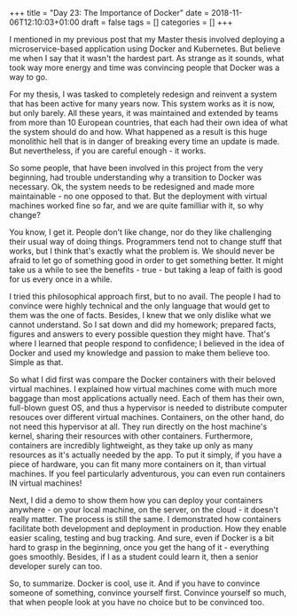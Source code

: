 +++
title = "Day 23: The Importance of Docker"
date = 2018-11-06T12:10:03+01:00
draft = false
tags = []
categories = []
+++

I mentioned in my previous post that my Master thesis involved deploying a microservice-based application using Docker and Kubernetes. But believe me when I say that it wasn't the hardest part. As strange as it sounds, what took way more energy and time was convincing people that Docker was a way to go.

For my thesis, I was tasked to completely redesign and reinvent a system that has been active for many years now. This system works as it is now, but only barely. All these years, it was maintained and extended by teams from more than 10 European countries, that each had their own idea of what the system should do and how. What happened as a result is this huge monolithic hell that is in danger of breaking every time an update is made. But nevertheless, if you are careful enough - it works. 

So some people, that have been involved in this project from the very beginning, had trouble understanding why a transition to Docker was necessary. Ok, the system needs to be redesigned and made more maintainable - no one opposed to that. But the deployment with virtual machines worked fine so far, and we are quite familliar with it, so why change? 

You know, I get it. People don't like change, nor do they like challenging their usual way of doing things. Programmers tend not to change stuff that works, but I think that's exactly what the problem is. We should never be afraid to let go of something good in order to get something better. It might take us a while to see the benefits - true - but taking a leap of faith is good for us every once in a while. 

I tried this philosophical approach first, but to no avail. The people I had to convince were highly technical and the only language that would get to them was the one of facts. Besides, I knew that we only dislike what we cannot understand. So I sat down and did my homework; prepared facts, figures and answers to every possible question they might have. That's where I learned that people respond to confidence; I believed in the idea of Docker and used my knowledge and passion to make them believe too. Simple as that.

So what I did first was compare the Docker containers with their beloved virtual machines. I explained how virtual machines come with much more baggage than most applications actually need. Each of them has their own, full-blown guest OS, and thus a hypervisor is needed to distribute computer resouces over different virtual machines. Containers, on the other hand, do not need this hypervisor at all. They run directly on the host machine's kernel, sharing their resources with other containers. Furthermore, containers are incredibly lightweight, as they take up only as many resources as it's actually needed by the app. To put it simply, if you have a piece of hardware, you can fit many more containers on it, than virtual machines. If you feel particularly adventurous, you can even run containers IN virtual machines!

Next, I did a demo to show them how you can deploy your containers anywhere - on your local machine, on the server, on the cloud - it doesn't really matter. The process is still the same. I demonstrated how containers facilitate both development and deployment in production. How they enable easier scaling, testing and bug tracking. And sure, even if Docker is a bit hard to grasp in the beginning, once you get the hang of it - everything goes smoothly. Besides, if I as a student could learn it, then a senior developer surely can too. 

So, to summarize. Docker is cool, use it. And if you have to convince someone of something, convince yourself first. Convince yourself so much, that when people look at you have no choice but to be convinced too.